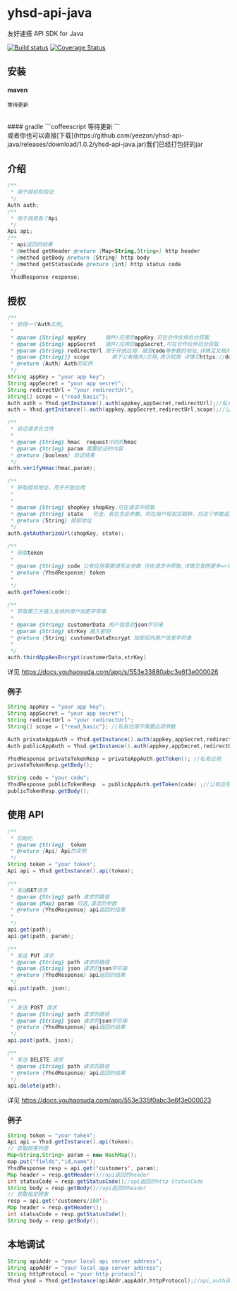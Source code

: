 # yhsd-api-java

友好速搭 API SDK for Java

[![Build status](https://img.shields.io/travis/yeezon/yhsd-api-java.svg?style=flat-square)](https://travis-ci.org/yeezon/yhsd-api-java)
[![Coverage Status](https://coveralls.io/repos/yeezon/yhsd-api-java/badge.svg?branch=master&service=github)](https://coveralls.io/github/yeezon/yhsd-api-java?branch=master)
## 安装


#### maven
```xml
等待更新
```
<br>
#### gradle
```coffeescript
等待更新
```
<br>
或者你也可以直接[下载](https://github.com/yeezon/yhsd-api-java/releases/download/1.0.2/yhsd-api-java.jar)我们已经打包好的jar


## 介绍
```java
/**
 * 用于授权和验证
 */
Auth auth;
/**
 * 用于调用各个Api
 */
Api api;
/**
 * api返回的结果
 * @method getHeader @return {Map<String,String>} http header
 * @method getBody @return {String} http body
 * @method getStatusCode @return {int} http status code
 */
 YhsdResponse response;
```


## 授权

```java
/**
 * 获得一个Auth实例,
 *
 * @param {String} appKey      插件/应用的appKey,可在合作伙伴后台获取
 * @param {String} appSecret   插件/应用的appSecret,可在合作伙伴后台获取
 * @param {String} redirectUrl 用于开放应用，接受code等参数的地址,详情见文档开放应用的第四步
 * @param {String[]} scope       用于公有插件/应用,表示权限 详情见https://docs.youhaosuda.com/app/553e333a0abc3e6f3e00001f
 * @return {Auth} Auth的实例
 */
String appKey = "your app key";
String appSecret = "your app secret";
String redirectUrl = "your redirectUrl";
String[] scope = {"read_basic"};
Auth auth = Yhsd.getInstance().auth(appkey,appSecret,redirectUrl);//私有
auth = Yhsd.getInstance().auth(appkey,appSecret,redirectUrl,scope);//公有

/**
 * 验证请求合法性
 *
 * @param {String} hmac  request中的的hmac
 * @param {String} param 需要验证的内容
 * @return {boolean} 验证结果
 */
auth.verifyHmac(hmac,param);

/**
 * 获取授权地址，用于开放应用
 *
 *
 * @param {String} shopKey shopKey,可在请求中获取
 * @param {String} state   可选，若包含此参数，则在用户授权后跳转，将这个参数返回
 * @return {String} 授权地址
 */
auth.getAuthorizeUrl(shopKey, state);

/**
 * 获取token
 *
 * @param {String} code 公有应用需要填写此参数 可在请求中获取,详情见官网更多=>文档中心=>应用开发=>开放API=>获取授权=>第四步
 * @return {YhsdResponse} token
 *
 */
auth.getToken(code);

/**
 * 获取第三方接入支持的用户加密字符串
 *
 * @param {String} customerData 用户信息的json字符串
 * @param {String} strKey 接入密钥
 * @return {String} customerDataEncrypt 加密后的用户信息字符串
 *
 */
auth.thirdAppAesEncrypt(customerData,strKey)
```

详见
https://docs.youhaosuda.com/app/s/553e33880abc3e6f3e000026

### 例子

```java
String appKey = "your app key";
String appSecret = "your app secret";
String redirectUrl = "your redirectUrl";
String[] scope = {"read_basic"}; //私有应用不需要此项参数

Auth privateAppAuth = Yhsd.getInstance().auth(appkey,appSecret,redirectUrl); //私有
Auth publicAppAuth = Yhsd.getInstance().auth(appkey,appSecret,redirectUrl,scope); //公有

YhsdResponse privateTokenResp = privateAppAuth.getToken(); //私有应用
privateTokenResp.getBody();

String code = "your code";
YhsdResponse publicTokenResp  = publicAppAuth.getToken(code) ;//公有应用
publicTokenResp.getBody();
```

## 使用 API

```java
/**
 * 初始化
 * @param {String}  token
 * @return {Api} Api的实例
 */
String token = "your token";
Api api = Yhsd.getInstance().api(token);

/**
 * 发送GET请求
 * @param {String} path 请求的路径
 * @param {Map} param 可选,请求的参数
 * @return {YhsdResponse} api返回的结果
 *
 */
api.get(path);
api.get(path, param);

/**
 * 发送 PUT 请求
 * @param {String} path 请求的路径
 * @param {String} json 请求的json字符串
 * @return {YhsdResponse} api返回的结果
 */
api.put(path, json);

/**
 * 发送 POST 请求
 * @param {String} path 请求的路径
 * @param {String} json 请求的json字符串
 * @return {YhsdResponse} api返回的结果
 */
api.post(path, json);

/**
 * 发送 DELETE 请求
 * @param {String} path 请求的路径
 * @return {YhsdResponse} api返回的结果
 */
api.delete(path);
```

详见
https://docs.youhaosuda.com/app/553e335f0abc3e6f3e000023

### 例子

```java
String token = "your token";
Api api = Yhsd.getInstance().api(token);
// 获取顾客列表
Map<String,String> param = new HashMap();
map.put("fields","id,name");
YhsdResponse resp = api.get('customers', param);
Map header = resp.getHeader()//api返回的header
int statusCode = resp.getStatusCode()//api返回的http StatusCode
String body = resp.getBody()//api返回的header
// 获取指定顾客
resp = api.get('customers/100');
Map header = resp.getHeader();
int statusCode = resp.getStatusCode();
String body = resp.getBody();
```

## 本地调试

```java
String apiAddr = "your local api server address";
String appAddr = "your local app server address";
String httpProtocol = "your http protocol";
Yhsd yhsd = Yhsd.getInstance(apiAddr,appAddr,httpProtocol);//api,auth调用方式不变
```
